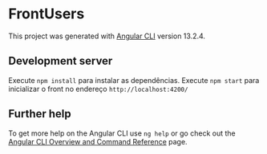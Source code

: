 # FrontUsers

This project was generated with [Angular CLI](https://github.com/angular/angular-cli) version 13.2.4.

## Development server

Execute `npm install` para instalar as dependências.
Execute `npm start` para inicializar o front no endereço `http://localhost:4200/`

## Further help

To get more help on the Angular CLI use `ng help` or go check out the [Angular CLI Overview and Command Reference](https://angular.io/cli) page.
